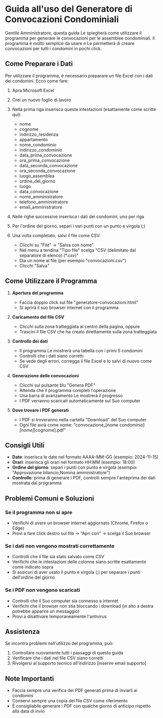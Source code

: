 # Guida all'uso del Generatore di Convocazioni Condominiali

Gentile Amministratore,
questa guida Le spiegherà come utilizzare il programma per generare le convocazioni per le assemblee condominiali. Il programma è molto semplice da usare e Le permetterà di creare convocazioni per tutti i condomini in pochi click.

## Come Preparare i Dati

Per utilizzare il programma, è necessario preparare un file Excel con i dati dei condomini. Ecco come fare:

1. Apra Microsoft Excel
2. Crei un nuovo foglio di lavoro
3. Nella prima riga inserisca queste intestazioni (esattamente come scritte qui):
   - nome
   - cognome
   - indirizzo_residenza
   - appartamento
   - nome_condominio
   - indirizzo_condominio
   - data_prima_convocazione
   - ora_prima_convocazione
   - data_seconda_convocazione
   - ora_seconda_convocazione
   - luogo_assemblea
   - ordine_del_giorno
   - luogo
   - data_convocazione
   - nome_amministratore
   - telefono_amministratore
   - email_amministratore

4. Nelle righe successive inserisca i dati dei condomini, uno per riga
5. Per l'ordine del giorno, separi i vari punti con un punto e virgola (;)
6. Una volta completato, salvi il file come CSV:
   - Clicchi su "File" → "Salva con nome"
   - Nel menu a tendina "Tipo file" scelga "CSV (delimitato dal separatore di elenco) (*.csv)"
   - Dia un nome al file (per esempio "convocazioni.csv")
   - Clicchi "Salva"

## Come Utilizzare il Programma

1. **Apertura del programma**
   - Faccia doppio click sul file "generatore-convocazioni.html"
   - Si aprirà il suo browser internet con il programma

2. **Caricamento del file CSV**
   - Clicchi sulla zona tratteggiata al centro della pagina, oppure
   - Trascini il file CSV che ha creato direttamente sulla zona tratteggiata

3. **Controllo dei dati**
   - Il programma Le mostrerà una tabella con i primi 5 condomini
   - Controlli che i dati siano corretti
   - Se vede degli errori, corregga il file Excel e lo salvi di nuovo come CSV

4. **Generazione delle convocazioni**
   - Clicchi sul pulsante blu "Genera PDF"
   - Attenda che il programma completi l'operazione
   - Una barra di avanzamento Le mostrerà il progresso
   - I PDF verranno scaricati automaticamente sul Suo computer

5. **Dove trovare i PDF generati**
   - I PDF si troveranno nella cartella "Download" del Suo computer
   - Ogni file avrà come nome: "convocazione_[nome condominio]_[nome]_[cognome].pdf"

## Consigli Utili

- **Date**: inserisca le date nel formato AAAA-MM-GG (esempio: 2024-11-15)
- **Orari**: inserisca gli orari nel formato HH:MM (esempio: 18:00)
- **Ordine del giorno**: separi i punti con punto e virgola (esempio: "Approvazione bilancio;Nomina amministratore")
- **Controllo**: prima di generare i PDF, controlli sempre l'anteprima dei dati mostrata dal programma

## Problemi Comuni e Soluzioni

### Se il programma non si apre
- Verifichi di avere un browser internet aggiornato (Chrome, Firefox o Edge)
- Provi a fare click destro sul file → "Apri con" → scelga il Suo browser

### Se i dati non vengono mostrati correttamente
- Controlli che il file sia stato salvato come CSV
- Verifichi che le intestazioni delle colonne siano scritte esattamente come indicato sopra
- Si assicuri di aver usato il punto e virgola (;) per separare i punti dell'ordine del giorno

### Se i PDF non vengono scaricati
- Controlli che il Suo computer sia connesso a internet
- Verifichi che il browser non stia bloccando i download (in alto a destra potrebbe apparire un messaggio)
- Provi a disattivare temporaneamente l'antivirus

## Assistenza

Se incontra problemi nell'utilizzo del programma, può:
1. Controllare nuovamente tutti i passaggi di questa guida
2. Verificare che i dati nel file CSV siano corretti
3. Rivolgersi al supporto tecnico all'indirizzo [inserire email supporto]

## Note Importanti

- Faccia sempre una verifica dei PDF generati prima di inviarli ai condomini
- Conservi sempre una copia del file CSV come riferimento
- È consigliabile generare i PDF con qualche giorno di anticipo rispetto alla data di invio

